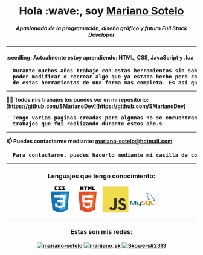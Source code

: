 <h1 align="center">Hola :wave:, soy <ins>Mariano Sotelo</ins></h1>

<h5 align="center">Apasionado de la programación, diseño gráfico y futuro Full Stack Developer</h5>
<hr/>
<h4>:seedling: Actualmente estoy aprendiendo: <b>HTML, CSS, JavaScript y .lua<b><br/></h4>
  <pre>
  Durante muchos años trabaje con estas herramientas sin saber completamente como funcionaban, siempre me las ingenie para 
  poder modificar o recrear algo que ya estaba hecho pero con el tiempo me decidí empezar a aprender un poco mas cada una
  de estas herramientas de una forma mas completa. Es así que me encuentro estudiando la carrera de Full Stack Developer. </pre>
 <hr/>  
   
:man_technologist: Todos mis trabajos los puedes ver en mi repositorio: [https://github.com/SMarianoDev](https://github.com/SMarianoDev)<br/>
  <pre>
  Tengo varias paginas creadas pero algunas no se encuentran en mi repositorio. Tratare de ir actualizando con los 
  trabajos que fui realizando durante estos año.s</pre>
  <hr/>  
  
:mailbox: Puedes contactarme mediante: **mariano-sotelo@hotmail.com**
  <pre>
  Para contactarme, puedes hacerlo mediante mi casilla de correo, para tener un contacto mucho mas profesional y dedicado.</pre>
  <hr/>  
<h3 align="center">Lenguajes que tengo conocimiento:</h3>
<p align="center"> <img src="https://raw.githubusercontent.com/devicons/devicon/master/icons/css3/css3-original-wordmark.svg" alt="css3" width="70" height="70" title:"CSS3"/> </a> <a href="https://www.w3.org/html/" target="_blank" rel="noreferrer"> <img src="https://raw.githubusercontent.com/devicons/devicon/master/icons/html5/html5-original-wordmark.svg" alt="html5" width="70" height="70" title:"HTML5"/> </a> <a href="https://developer.mozilla.org/en-US/docs/Web/JavaScript" target="_blank" rel="noreferrer"> <img src="https://raw.githubusercontent.com/devicons/devicon/master/icons/javascript/javascript-original.svg" alt="javascript" width="70" height="70" title:"JavaScript"/> </a> <a href="https://www.mysql.com/" target="_blank" rel="noreferrer"> <img src="https://raw.githubusercontent.com/devicons/devicon/master/icons/mysql/mysql-original-wordmark.svg" alt="mysql" width="70" height="70" title:"MySql"/> </a> </p>
   <hr/>  
  
<h3 align="center">Estas son mis redes:</h3>
<p align="center">
<a href="https://linkedin.com/in/mariano-sotelo" target="blank"><img align="center" src="https://raw.githubusercontent.com/rahuldkjain/github-profile-readme-generator/master/src/images/icons/Social/linked-in-alt.svg" alt="mariano-sotelo" height="30" width="40" /></a>
<a href="https://instagram.com/mariiano_sk" target="blank"><img align="center" src="https://raw.githubusercontent.com/rahuldkjain/github-profile-readme-generator/master/src/images/icons/Social/instagram.svg" alt="mariiano_sk" height="30" width="40" /></a>
<a href="https://discord.gg/Skowers#2313" target="blank"><img align="center" src="https://raw.githubusercontent.com/rahuldkjain/github-profile-readme-generator/master/src/images/icons/Social/discord.svg" alt="Skowers#2313" height="30" width="40" /></a>
</p>
